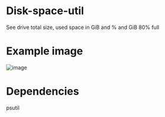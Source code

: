 # Disk-space-util
See drive total size, used space in GiB and % and GiB 80% full

# Example image
![image](https://github.com/Ananazzo/Disk-space-manager/assets/48922919/d590c28f-e16c-43d1-aea3-6744dd6f0685)


# Dependencies
psutil

